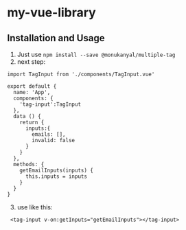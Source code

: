 # my-vue-library

## Installation and Usage
1. Just use `npm install --save @monukanyal/multiple-tag`
2. next step:
``` App.vue
import TagInput from './components/TagInput.vue'

export default {
  name: 'App',
  components: {
    'tag-input':TagInput
  },
  data () {
    return {
      inputs:{
        emails: [],
        invalid: false
      } 
    }
  },
  methods: {
    getEmailInputs(inputs) {
      this.inputs = inputs
    }
  }
}
```
3. use like this:
```
 <tag-input v-on:getInputs="getEmailInputs"></tag-input>
```